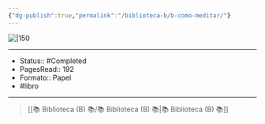```yaml
---
{"dg-publish":true,"permalink":"/biblioteca-b/b-como-meditar/"}
---
```



![|150](https://m.media-amazon.com/images/I/71-I3H6Sk8L._SL1294_.jpg)

---

- Status:: #Completed 
- PagesRead:: 192
- Formato:: Papel
- #libro 

---

> [[📚 Biblioteca (B) 📚/📚 Biblioteca (B) 📚\|📚 Biblioteca (B) 📚]]